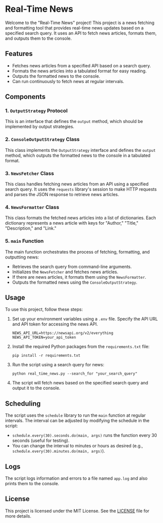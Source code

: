 # Real-Time News

Welcome to the "Real-Time News" project! This project is a news fetching and formatting tool that provides real-time news updates based on a specified search query. It uses an API to fetch news articles, formats them, and outputs them to the console.

## Features

- Fetches news articles from a specified API based on a search query.
- Formats the news articles into a tabulated format for easy reading.
- Outputs the formatted news to the console.
- Can run continuously to fetch news at regular intervals.

## Components

### 1. `OutputStrategy` Protocol

This is an interface that defines the `output` method, which should be implemented by output strategies.

### 2. `ConsoleOutputStrategy` Class

This class implements the `OutputStrategy` interface and defines the `output` method, which outputs the formatted news to the console in a tabulated format.

### 3. `NewsFetcher` Class

This class handles fetching news articles from an API using a specified search query. It uses the `requests` library's session to make HTTP requests and parses the JSON response to retrieve news articles.

### 4. `NewsFormatter` Class

This class formats the fetched news articles into a list of dictionaries. Each dictionary represents a news article with keys for "Author," "Title," "Description," and "Link."

### 5. `main` Function

The main function orchestrates the process of fetching, formatting, and outputting news:

- Retrieves the search query from command-line arguments.
- Initializes the `NewsFetcher` and fetches news articles.
- If there are news articles, it formats them using the `NewsFormatter`.
- Outputs the formatted news using the `ConsoleOutputStrategy`.

## Usage

To use this project, follow these steps:

1. Set up your environment variables using a `.env` file. Specify the API URL and API token for accessing the news API.
    ```
    NEWS_API_URL=https://newsapi.org/v2/everything
    NEWS_API_TOKEN=your_api_token
    ```

2. Install the required Python packages from the `requirements.txt` file:
    ```
    pip install -r requirements.txt
    ```

3. Run the script using a search query for news:
    ```
    python real_time_news.py --search_for "your_search_query"
    ```

4. The script will fetch news based on the specified search query and output it to the console.

## Scheduling

The script uses the `schedule` library to run the `main` function at regular intervals. The interval can be adjusted by modifying the schedule in the script:

- `schedule.every(30).seconds.do(main, args)` runs the function every 30 seconds (useful for testing).
- You can change the interval to minutes or hours as desired (e.g., `schedule.every(30).minutes.do(main, args)`).

## Logs

The script logs information and errors to a file named `app.log` and also prints them to the console.

## License

This project is licensed under the MIT License. See the [LICENSE](LICENSE) file for more details.
